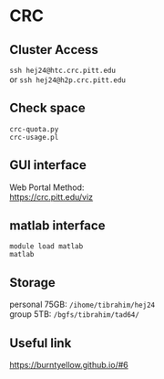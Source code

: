 # CRC
## Cluster Access 
`ssh hej24@htc.crc.pitt.edu`  
or `ssh hej24@h2p.crc.pitt.edu`

## Check space
`crc-quota.py`  
`crc-usage.pl`

## GUI interface
Web Portal Method:  
https://crc.pitt.edu/viz

## matlab interface
`module load matlab`  
`matlab`
 
## Storage
personal 75GB: `/ihome/tibrahim/hej24`  
group 5TB: `/bgfs/tibrahim/tad64/`



## Useful link
https://burntyellow.github.io/#6 
